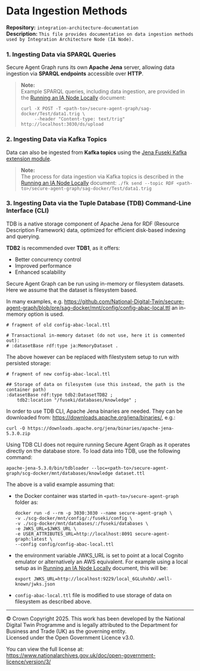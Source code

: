 # Data Ingestion Methods

**Repository:** `integration-architecture-documentation`  
**Description:** `This file provides documentation on data ingestion methods used by Integration Architecture Node (IA Node). `  
<!-- SPDX-License-Identifier: OGL-UK-3.0 -->

### 1. Ingesting Data via SPARQL Queries

Secure Agent Graph runs its own **Apache Jena** server, allowing data ingestion via **SPARQL endpoints** accessible over **HTTP**.  

> **Note:**  
> Example SPARQL queries, including data ingestion, are provided in the [Running an IA Node Locally](../Deployment/deployment-local.md) document:
> ```
> curl -X POST -T <path-to>/secure-agent-graph/sag-docker/Test/data1.trig \
>      --header "Content-type: text/trig" http://localhost:3030/ds/upload
>```

### 2. Ingesting Data via Kafka Topics

Data can also be ingested from **Kafka topics** using the [Jena Fuseki Kafka extension module](https://github.com/National-Digital-Twin/jena-fuseki-kafka).  

> **Note:**  
The process for data ingestion via Kafka topics is described in the [Running an IA Node Locally](../Deployment/deployment-local.md) document:
``
> ./fk send --topic RDF <path-to>/secure-agent-graph/sag-docker/Test/data1.trig
``

### 3. Ingesting Data via the Tuple Database (TDB) Command-Line Interface (CLI)

TDB is a native storage component of Apache Jena for RDF (Resource Description Framework) data, optimized for efficient disk-based indexing and querying.  

**TDB2** is recommended over **TDB1**, as it offers:  
- Better concurrency control
- Improved performance
- Enhanced scalability

Secure Agent Graph can be run using in-memory or filesystem datasets. Here we assume that the dataset is filesystem based.

In many examples, e.g. https://github.com/National-Digital-Twin/secure-agent-graph/blob/pre/sag-docker/mnt/config/config-abac-local.ttl an in-memory option is used.

```
# fragment of old config-abac-local.ttl

# Transactional in-memory dataset (do not use, here it is commented out):
# :datasetBase rdf:type ja:MemoryDataset .
```

The above however  can be replaced with filestystem setup to run with persisted storage:
```
# fragment of new config-abac-local.ttl

## Storage of data on filesystem (use this instead, the path is the container path)
:datasetBase rdf:type tdb2:DatasetTDB2 ;
    tdb2:location "/fuseki/databases/knowledge" ;
```

In order to use TDB CLI, Apache Jena binaries are needed. They can be downloaded from: https://downloads.apache.org/jena/binaries/, e.g.:
```
curl -O https://downloads.apache.org/jena/binaries/apache-jena-5.3.0.zip 
```

Using TDB CLI does not require running Secure Agent Graph as it operates directly on the database store. To load data into TDB, use the following command:

```
apache-jena-5.3.0/bin/tdbloader --loc=<path-to>/secure-agent-graph/scg-docker/mnt/databases/knowledge dataset.ttl
```  

The above is a valid example assuming that: 
* the Docker container was started in `<path-to>/secure-agent-graph` folder as:
    ```
    docker run -d --rm -p 3030:3030 --name secure-agent-graph \
    -v ./scg-docker/mnt/config/:/fuseki/config \
    -v ./scg-docker/mnt/databases/:/fuseki/databases \
    -e JWKS_URL=$JWKS_URL \
    -e USER_ATTRIBUTES_URL=http://localhost:8091 secure-agent-graph:latest \
    --config config/config-abac-local.ttl 
    ```
  
* the environment variable JWKS_URL is set to point at a local Cognito emulator or alternatively an AWS equivalent. For example using a local setup as in [Running an IA Node Locally](../Deployment/deployment-local.md) document, this will be:
    ```
    export JWKS_URL=http://localhost:9229/local_6GLuhxhD/.well-known/jwks.json
    ```
* `config-abac-local.ttl` file is modified to use storage of data on filesystem as described above.
---

© Crown Copyright 2025. This work has been developed by the National Digital Twin Programme and is legally attributed to the Department for Business and Trade (UK) as the governing entity.  
Licensed under the Open Government Licence v3.0.  

You can view the full license at:  
https://www.nationalarchives.gov.uk/doc/open-government-licence/version/3/
